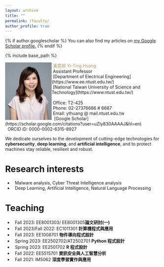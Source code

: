 ```yaml
---
layout: archive
title: ""
permalink: /faculty/
author_profile: true
---
```


{% if author.googlescholar %}
  You can also find my articles on <u><a href="{{author.googlescholar}}">my Google Scholar profile</a>.</u>
{% endif %}

{% include base_path %}

<img src="/images/Yi-ting3.jpg" align="left" width="30%" height="30%"/>
   <font color="#b29362"> &nbsp;黃意婷 Yi-Ting Huang</font><br>
   &nbsp;Assistant Professor<br>
   &nbsp;[Department of Electrical Engineering](https://www.ee.ntust.edu.tw/)<br>
   &nbsp;[National Taiwan University of Science and Technology](https://www.ntust.edu.tw/)<br><br>
   &nbsp;Office: T2-425<br>
   &nbsp;Phone: 02-27376686 # 6687<br>   
   &nbsp;Email: ythuang @ mail.ntust.edu.tw<br>
   &nbsp;<i class="fas fa-fw fa-graduation-cap" style="color: #356ac3;"></i>&nbsp;[Google Scholar](https://scholar.google.com/citations?user=uZIy830AAAAJ&hl=en)<br>
   &nbsp;<i class="ai ai-orcid-square ai-fw" style="color: #a4cc34;"></i>&nbsp;ORCID iD: 0000-0002-6315-8927<br>

We dedicate ourselves to the development of cutting-edge technologies for **cybersecurity**, **deep learning**, and **artificial intelligence**, and to protect machines stay reliable, resilient and robust.<br>

<!-- Research interests -->  
# Research interests

  * &nbsp;&nbsp;Malware analysis, Cyber Threat Intelligence analysis
  * &nbsp;&nbsp;Deep Learning, Artificial Intelligence, Natural Language Processing

<!-- Teaching -->

# Teaching

  * &nbsp;&nbsp;Fall 2023: EE8001303/ EE8001305**論文研討(一)**
  * &nbsp;&nbsp;Fall 2023/Fall 2022: EC1011301 **計算機程式與應用**
  * &nbsp;&nbsp;Fall 2023: EE1008701 **物件導向程式設計**
  * &nbsp;&nbsp;Spring 2023: EE2502702/AT2502701 **Python 程式設計**
  * &nbsp;&nbsp;Spring 2023: EE2501702 **R 程式設計**
  * &nbsp;&nbsp;Fall 2022: EE5515701 **資訊安全與人工智慧分析**
  * &nbsp;&nbsp;Fall 2021: IM5062 **深度學習實作與應用**

